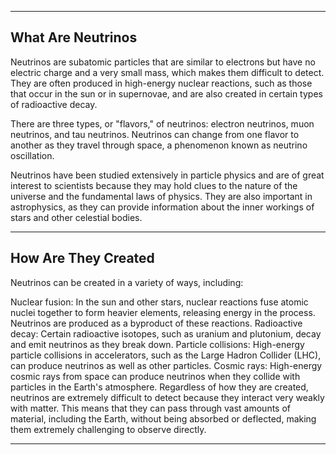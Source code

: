 
---

## What Are Neutrinos

Neutrinos are subatomic particles that are similar to electrons but have no electric charge and a very small mass, which makes them difficult to detect. They are often produced in high-energy nuclear reactions, such as those that occur in the sun or in supernovae, and are also created in certain types of radioactive decay.

There are three types, or "flavors," of neutrinos: electron neutrinos, muon neutrinos, and tau neutrinos. Neutrinos can change from one flavor to another as they travel through space, a phenomenon known as neutrino oscillation.

Neutrinos have been studied extensively in particle physics and are of great interest to scientists because they may hold clues to the nature of the universe and the fundamental laws of physics. They are also important in astrophysics, as they can provide information about the inner workings of stars and other celestial bodies.

---

## How Are They Created
Neutrinos can be created in a variety of ways, including:

Nuclear fusion: In the sun and other stars, nuclear reactions fuse atomic nuclei together to form heavier elements, releasing energy in the process. Neutrinos are produced as a byproduct of these reactions.
Radioactive decay: Certain radioactive isotopes, such as uranium and plutonium, decay and emit neutrinos as they break down.
Particle collisions: High-energy particle collisions in accelerators, such as the Large Hadron Collider (LHC), can produce neutrinos as well as other particles.
Cosmic rays: High-energy cosmic rays from space can produce neutrinos when they collide with particles in the Earth's atmosphere.
Regardless of how they are created, neutrinos are extremely difficult to detect because they interact very weakly with matter. This means that they can pass through vast amounts of material, including the Earth, without being absorbed or deflected, making them extremely challenging to observe directly.

---
